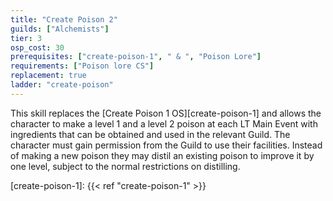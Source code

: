 ```yaml
---
title: "Create Poison 2"
guilds: ["Alchemists"]
tier: 3
osp_cost: 30
prerequisites: ["create-poison-1", " & ", "Poison Lore"]
requirements: ["Poison lore CS"]
replacement: true
ladder: "create-poison"
---
```

This skill replaces the [Create Poison 1 OS][create-poison-1] and allows the character to make a level 1 and a level 2 poison at each LT Main Event with ingredients that can be obtained and used in the relevant Guild. The character must gain permission from the Guild to use their facilities. Instead of making a new poison they may distil an existing poison to improve it by one level, subject to the normal restrictions on distilling.

[create-poison-1]: {{< ref "create-poison-1" >}}